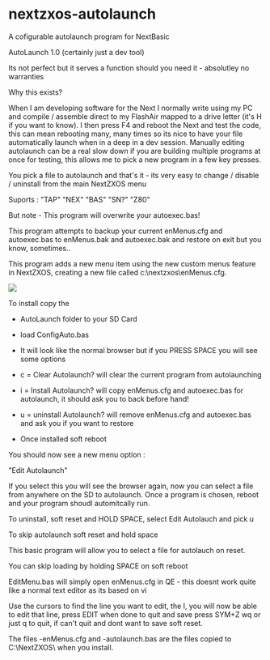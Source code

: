 # nextzxos-autolaunch
 A cofigurable autolaunch program for NextBasic

AutoLaunch 1.0 (certainly just a dev tool)

Its not perfect but it serves a function should you need it - absolutley no warranties

Why this exists?

When I am developing software for the Next I normally write using my PC and compile / assemble direct to my FlashAir mapped to a drive letter (it's H if you want to know). I then press F4 and reboot the Next and test the code, this can mean rebooting many, many times so its nice to have your file automatically launch when in a deep in a dev session. Manually editing autolaunch can be a real slow down if you are building multiple programs at once for testing, this allows me to pick a new program in a few key presses. 

You pick a file to autolaunch and that's it - its very easy to change / disable / uninstall from the main NextZXOS menu

Suports : "TAP" "NEX" "BAS" "SN?" "Z80"

But note - This program will overwrite your autoexec.bas!

This program attempts to backup your current enMenus.cfg and autoexec.bas to enMenus.bak and autoexec.bak and restore on exit but you know, sometimes..

This program adds a new menu item using the new custom menus feature in NextZXOS, creating a new file called c:\nextzxos\enMenus.cfg. 

<img src="https://github.com/em00k/src-gifs/blob/main/Autolaunch.gif">

To install copy the 

- AutoLaunch folder to your SD Card
- load ConfigAuto.bas 
- It will look like the normal browser but if you PRESS SPACE you will see some options

- c = Clear Autolaunch?			will clear the current program from autolaunching
- i = Install Autolaunch? 		will copy enMenus.cfg and autoexec.bas for autolaunch, it should ask you to back before hand!
- u = uninstall Autolaunch?		will remove enMenus.cfg and autoexec.bas and ask you if you want to restore

- Once installed soft reboot

You should now see a new menu option : 

"Edit Autolaunch"

If you select this you will see the browser again, now you can select a file from anywhere on the SD to autolaunch. Once a program is chosen, reboot and your program shoudl automitcally run.

To uninstall, soft reset and HOLD SPACE, select Edit Autolauch and pick u

To skip autolaunch soft reset and hold space

This basic program will allow you to select a file for autolauch on reset.

You can skip loading by holding SPACE on soft reboot

EditMenu.bas will simply open enMenus.cfg in QE - this doesnt work quite like a normal text editor as its based on vi

Use the cursors to find the line you want to edit, the I, you will now be able to edit that line, press EDIT when done
to quit and save press SYM+Z wq or just q to quit, if can't quit and dont want to save soft reset.  

The files -enMenus.cfg and -autolaunch.bas are the files copied to C:\NextZXOS\ when you install. 
